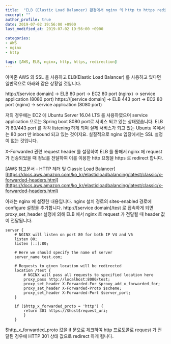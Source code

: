 ```yaml
---
title:  "ELB (Elastic Load Balancer) 환경에서 nginx 의 http to https redirection"
excerpt: ""
author_profile: true
date: 2019-07-02 19:56:00 +0900
last_modified_at: 2019-07-02 19:56:00 +0900

categories:
- AWS
- nginx
- http

tags: [AWS, ELB, nginx, http, https, redirection]
---
```


아마존 AWS 의 SSL 을 사용하고 ELB(Elastic Load Balancer) 를 사용하고 있다면 일반적으로 아래와 같은 상황일 것입니다.

http://[service domain] -> ELB 80 port -> EC2 80 port (nginx) -> service application (8080 port)
https://[service domain] -> ELB 443 port -> EC2 80 port (nginx) -> service application (8080 port)

저의 경우에는 EC2 에 Ubuntu Server 16.04 LTS 를 사용하였으며 service application 으로는 Spring boot 8080 port로 서비스 되고 있는 상태였습니다.
ELB 가 80/443 port 를 각각 listening 하게 되며 실제 서비스가 되고 있는 Ubuntu 쪽에서는 80 port 만 inbound 되고 있는 것이지요.
실질적으로 nginx 입장에서는 SSL 설정이 없는 것입니다.

X-Forwarded 관련 request header 를 설정하여 ELB 를 통해서 nginx 에 request 가 전송되었을 때 정보를 전달하여 이를 이용한 http 요청을 https 로 redirect 합니다.

[AWS 참고문서 - HTTP 헤더 및 Classic Load Balancer]
[https://docs.aws.amazon.com/ko_kr/elasticloadbalancing/latest/classic/x-forwarded-headers.html](https://docs.aws.amazon.com/ko_kr/elasticloadbalancing/latest/classic/x-forwarded-headers.html)



아래는 nginx 에 설정한 내용입니다. nginx 설치 경로의 sites-enabled 경로에 configure 설정을 추가합니다.
http://[service domain]/test 로 접속하게 되면 proxy_set_header 설정에 의해 ELB 에서 nginx 로 request 가 전달될 때 header 값이 전달됩니다.


```
server { 
    # NGINX will listen on port 80 for both IP V4 and V6 
    listen 80; 
    listen [::]:80; 
    
    # Here we should specify the name of server 
    server_name test.com; 
    
    # Requests to given location will be redirected 
    location /test { 
        # NGINX will pass all requests to specified location here 
        proxy_pass http://localhost:8080/test;
        proxy_set_header X-Forwarded-For $proxy_add_x_forwarded_for; 
        proxy_set_header X-Forwarded-Proto $scheme;
        proxy_set_header X-Forwarded-Port $server_port; 
    } 
    
    if ($http_x_forwarded_proto = 'http') { 
        return 301 https://$host$request_uri; 
        } 
    }
```

$http_x_forwarded_proto 값을 if 문으로 체크하여 http 프로토콜로 request 가 전달된 경우에 HTTP 301 상태 값으로 redirect 하게 됩니다.